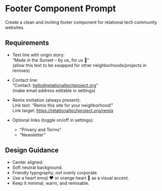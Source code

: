 # Footer Component Prompt

Create a clean and inviting footer component for relational tech community websites.  

## Requirements
- Text line with origin story:  
  “Made in the Sunset – by us, for us 🧡”  
  (allow this text to be swapped for other neighborhoods/projects in remixes)  

- Contact line:  
  “Contact: hello@relationaltechproject.org”  
  (make email address editable in settings)  

- Remix invitation (always present):  
  Link text: “Remix this site for your neighborhood!”  
  Link target: https://relationaltechproject.org/remix  

- Optional links (toggle on/off in settings):  
  - “Privacy and Terms”  
  - “Newsletter”  

## Design Guidance
- Center aligned.  
- Soft neutral background.  
- Friendly typography, not overly corporate.  
- Use a heart emoji ❤️ or orange heart 🧡 as a visual accent.  
- Keep it minimal, warm, and remixable.  

